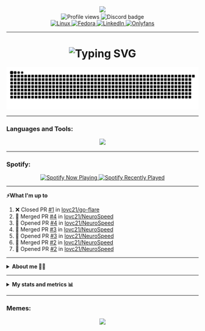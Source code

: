 
<div id="header" align="center">
  <img
    src="https://cdna.artstation.com/p/assets/images/images/069/324/424/original/k-s-o-m-u-art-cashmoneygojirav1c.gif?1699882361"
    width="500"
  />
</div>

<div align="center">
  <!-- Profile views & badges -->
  <img
    src="https://komarev.com/ghpvc/?username=lovc21&label=Profile%20views&color=0e75b6&style=flat"
    alt="Profile views"
  />
  <img
    src="https://dcbadge.vercel.app/api/shield/213393526707322880?style=plastic"
    alt="Discord badge"
  />
</div>

<div align="center">
  <!-- OS / Distro / LinkedIn / OnlyFans badges -->
  <a href="https://www.linux.org/">
    <img
      src="https://img.shields.io/badge/Linux-OS?style=flat&logo=linux&logoColor=white&label=OS&color=F0B90D"
      alt="Linux"
    />
  </a>
  <a href="https://fedoraproject.org/">
    <img
      src="https://img.shields.io/badge/Distro-Fedora?style=flat&logo=fedora&logoColor=white&label=Fedora&color=3c6eb4"
      alt="Fedora"
    />
  </a>
  <a href="https://www.linkedin.com/in/jakob-dekleva1999/">
    <img
      src="https://img.shields.io/badge/LinkedIn-Jakob?style=flat&logo=linkedin&logoColor=white&label=LinkedIn&color=0a66c2"
      alt="LinkedIn"
    />
  </a>
  <a href="https://www.youtube.com/watch?v=dQw4w9WgXcQ">
    <img
      src="https://img.shields.io/badge/Onlyfans-My?style=flat&logo=onlyfans&logoColor=white&label=Onlyfans&color=00AFF0"
      alt="Onlyfans"
    />
  </a>
</div>

---
<h1 align="center">
  <img
    src="https://readme-typing-svg.herokuapp.com?font=JetBrains+Mono&weight=500&size=32&duration=2000&pause=1000&color=1C13F7&center=true&vCenter=true&multiline=true&repeat=false&width=800&height=200&lines=👋+Hello,+I%27m+Jakob!;🎉+Welcome+to+my+GitHub;💻+Building+cool+software;📝+I+use+Neovim+btw"
    alt="Typing SVG"
  />
</h1>

<div align="center">
  <img
    alt="github-snake"
    src="images/github-user-contribution.svg"
  />
</div>

---
<h3 align="left">Languages and Tools:</h3>
<p align="center">
  <a href="https://skillicons.dev">
    <img src="https://skillicons.dev/icons?i=gcp,aws,prometheus,postgres,kubernetes,docker,linux,terraform,bash,go,py,zig,julia,nextjs,neovim" />
  </a>
</p>

---
<h3 align="left">Spotify:</h3>

<p align="center">
  <a href="https://spotify-github-profile.kittinanx.com/api/view.svg?uid=22o4dahf3bscqdol5ora2socq&redirect=true">
    <img src="https://spotify-github-profile.kittinanx.com/api/view.svg?uid=22o4dahf3bscqdol5ora2socq&cover_image=true&theme=default&show_offline=true&background_color=121212&interchange=true&bar_color=53b14f&bar_color_cover=false" alt="Spotify Now Playing" />
  </a>
  <a href="https://spotify-recently-played-readme.vercel.app/api?user=22o4dahf3bscqdol5ora2socq">
    <img src="https://spotify-recently-played-readme.vercel.app/api?user=22o4dahf3bscqdol5ora2socq" alt="Spotify Recently Played" />
  </a>
</p>

---
<b>⚡What I'm up to</b>
  <p>

<!--START_SECTION:activity-->
1. ❌ Closed PR [#1](https://github.com/lovc21/go-flare/pull/1) in [lovc21/go-flare](https://github.com/lovc21/go-flare)
2. 🎉 Merged PR [#4](https://github.com/lovc21/NeuroSpeed/pull/4) in [lovc21/NeuroSpeed](https://github.com/lovc21/NeuroSpeed)
3. 💪 Opened PR [#4](https://github.com/lovc21/NeuroSpeed/pull/4) in [lovc21/NeuroSpeed](https://github.com/lovc21/NeuroSpeed)
4. 🎉 Merged PR [#3](https://github.com/lovc21/NeuroSpeed/pull/3) in [lovc21/NeuroSpeed](https://github.com/lovc21/NeuroSpeed)
5. 💪 Opened PR [#3](https://github.com/lovc21/NeuroSpeed/pull/3) in [lovc21/NeuroSpeed](https://github.com/lovc21/NeuroSpeed)
6. 🎉 Merged PR [#2](https://github.com/lovc21/NeuroSpeed/pull/2) in [lovc21/NeuroSpeed](https://github.com/lovc21/NeuroSpeed)
7. 💪 Opened PR [#2](https://github.com/lovc21/NeuroSpeed/pull/2) in [lovc21/NeuroSpeed](https://github.com/lovc21/NeuroSpeed)
<!--END_SECTION:activity-->
  </p>

---
<details>
  <summary><b>About me 🙋‍♂️</b></summary>

  <h3 align="left">About me:</h3>

  ```yaml
  name: Jakob Dekleva
  located: Ljubljana, Slovenia
  education:
  - degree: "Master’s Degree in Computer and Information Science"
      institution: "University of Ljubljana, Faculty of Computer and Information Science"
      years: "2022-2025"
      city: "Ljubljana"
  - degree: "Bachelor’s Degree in Electrical Engineering"
      institution: "University of Ljubljana, Faculty of Electrical Engineering"
      years: "2018-2022"
      city: "Ljubljana"
  past experiences:
  - ["Site Reliability Engineer", "Kubernetes optimization, multi-region deployment, CI/CD, security", "DevRev", "Ljubljana, Slovenia", "Dec 2023 - Feb 2025"]
  - ["Software Engineer", "CERN OpenLab, Prometheus, performance testing", "Comtrade 360", "Ljubljana, Slovenia", "Jul 2022 - Jul 2023"]
  - ["Network Engineer and Systems Administrator", "Mellanox switch configuration via SDN and refurbishment of legacy infrastructure", "ARNES", "Ljubljana, Slovenia", "Mar 2021 - Oct 2021"]
  fields_of_interests:
  - "DevOps"
  - "Backend Development"
  - "System Administration"
  - "Security"
  - "Chess programming"
  technical_background:
    programming_languages:
    - "Python"
    - "Go"
    - "Bash"
    - "Terraform"
    - "Julia"
    - "Zig"
    databases:
    - "Redis"
    - "Postgres"
    - "MongoDB"
    tools:
    - "AWS"
    - "GCP"
    - "Kubernetes"
    - "Docker"
    - "GitHub Actions"
    - "CircleCI"
    - "Jenkins"
    - "ArgoCD"
    - "Linux"
    - "Nvim"
    - "Prometheus"
    - "Grafana"
    - "Datadog"
  currently_learning: [Zig,Chess programming,homelab stuff]
  hobbies: [backpacking,3d printing,running,gym]

  ```

</details>

---
<details>
  <summary><b> My stats and metrics 📊 </b></summary>
<h3 align="left">My stats:</h3>
<p><img align="left" src="https://github-readme-stats.vercel.app/api/top-langs?username=lovc21&show_icons=true&locale=en&layout=compact&theme=dark" alt="lovc21" /></p>

<p>&nbsp;<img align="center" src="https://github-readme-stats.vercel.app/api?username=lovc21&show_icons=true&locale=en&theme=dark" alt="lovc21" /></p>

<p><img align="center" src="https://github-readme-streak-stats.herokuapp.com/?user=lovc21&theme=dark" alt="lovc21" /></p>

</details>

---
<h3 align="left">Memes:</h3>
<p align="center">
<img src="https://subreddit-memes-trinibs-projects.vercel.app/api/meme" width="400px"/>

<!--
**lovc21/lovc21** is a ✨ _special_ ✨ repository because its `README.md` (this file) appears on your GitHub profile.

Here are some ideas to get you started:

- 🔭 I’m currently working on ...
- 🌱 I’m currently learning ...
- 👯 I’m looking to collaborate on ...
- 🤔 I’m looking for help with ...
- 💬 Ask me about ...
- 📫 How to reach me: ...
- 😄 Pronouns: ...
- ⚡ Fun fact: ...
-->
